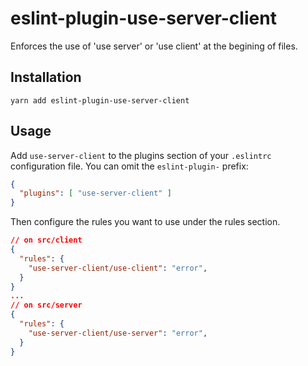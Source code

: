 # eslint-plugin-use-server-client
Enforces the use of 'use server' or 'use client' at the begining of files.

## Installation
```
yarn add eslint-plugin-use-server-client
```

## Usage
Add `use-server-client` to the plugins section of your `.eslintrc` configuration file. You can omit the `eslint-plugin-` prefix:
```json
{
  "plugins": [ "use-server-client" ]
}
```

Then configure the rules you want to use under the rules section.
```json
// on src/client
{
  "rules": {
    "use-server-client/use-client": "error",
  }
}
...
// on src/server
{
  "rules": {
    "use-server-client/use-server": "error",
  }
}
```